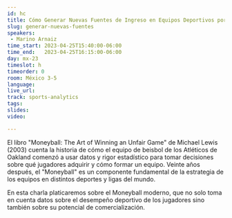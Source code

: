 ```yaml
---
id: hc
title: Cómo Generar Nuevas Fuentes de Ingreso en Equipos Deportivos por Medio de Datos y Tecnología
slug: generar-nuevas-fuentes
speakers:
 - Marino Arnaiz
time_start: 2023-04-25T15:40:00-06:00
time_end:   2023-04-25T16:15:00-06:00
day: mx-23
timeslot: h
timeorder: 0
room: México 3-5
language: 
live_url: 
track: sports-analytics
tags:
slides: 
video: 

---
```


El libro "Moneyball: The Art of Winning an Unfair Game" de Michael Lewis (2003) cuenta la historia de cómo el equipo de beisbol de los Atléticos de Oakland comenzó a usar datos y rigor estadístico para tomar decisiones sobre qué jugadores adquirir y cómo formar un equipo. Veinte años después, el "Moneyball" es un componente fundamental de la estrategia de los equipos en distintos deportes y ligas del mundo. 

En esta charla platicaremos sobre el Moneyball moderno, que no solo toma en cuenta datos sobre el desempeño deportivo de los jugadores sino también sobre su potencial de comercialización. 